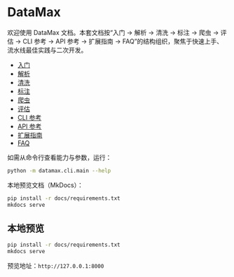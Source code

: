# DataMax

欢迎使用 DataMax 文档。本套文档按“入门 → 解析 → 清洗 → 标注 → 爬虫 → 评估 → CLI 参考 → API 参考 → 扩展指南 → FAQ”的结构组织，聚焦于快速上手、流水线最佳实践与二次开发。

- [入门](getting-started.md)
- [解析](parsing.md)
- [清洗](cleaning.md)
- [标注](labeling.md)
- [爬虫](crawling.md)
- [评估](evaluation.md)
- [CLI 参考](cli.md)
- [API 参考](api.md)
- [扩展指南](extend.md)
- [FAQ](faq.md)

如需从命令行查看能力与参数，运行：

```bash
python -m datamax.cli.main --help
```

本地预览文档（MkDocs）：

```bash
pip install -r docs/requirements.txt
mkdocs serve
```

## 本地预览

```bash
pip install -r docs/requirements.txt
mkdocs serve
```

预览地址：`http://127.0.0.1:8000`


